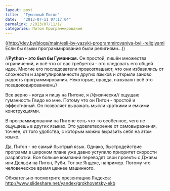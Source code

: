 ```yaml
---
layout: post
title:  "Гуманный Питон"
date:   "2013-07-11 07:17:04"
permalink: /2013/07/11/1/
categories: Питон Программирование
---
```

((http://dev.by/blogs/main/esli-by-yazyki-programmirovaniya-byli-religiyami Если бы языки программирования были религиями...))

//**Python – это был бы Гуманизм.** Он простой, лишён множества ограничений, и всё что от вас требуется - это следовать его общей идее. Многие его последователи провозглашают, что они избавились от сложности и зарегулированности других языков и открыли заново радость программирования. Некоторые, правда, называют всё это псевдокодированием.//

Все верно - когда я пишу на Питоне, я //физически// ощущаю гуманность Гвидо ко мне. Потому что он Питон - простой и эффективный. Он позволяет выражать мысли краткими и емкими конструкциями. 

В программировании на Питоне есть что-то особенное, чего не ощущаешь в других языках. Это удовлетворение от самовыражения, точнее, от того удобства, с которым можно выразить себя на этом языке.

Да, Питон - не самый быстрый язык. Однако, быстродействие программ в широком плане уже давно уступило приоритет скорости разработки. Все больше компаний переводят свои проекты с Джавы или Дельфи на Питон, Руби. Тот же Яндекс, например. Потому что человеческое время ценнее машинного.

Обязательно посмотрите презентацию Яндекса: http://www.slideshare.net/yandex/grokhovetsky-ekb


